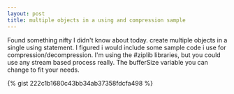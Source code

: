 ```yaml
---
layout: post
title: multiple objects in a using and compression sample
---
```


Found something nifty I didn't know about today. create multiple objects in a single using statement. I figured i would include some sample code i use for compression/decompression. I'm using the #ziplib libraries, but you could use any stream based process really. The bufferSize variable you can change to fit your needs. 

{% gist 222c1b1680c43bb34ab37358fdcfa498 %}